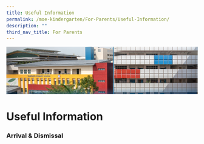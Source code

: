 ```yaml
---
title: Useful Information
permalink: /moe-kindergarten/For-Parents/Useful-Information/
description: ""
third_nav_title: For Parents
---
```

![](/images/mk%20kindergarten.jpg)

Useful Information
==================

### **Arrival & Dismissal**